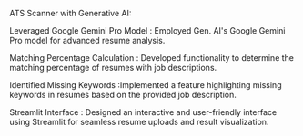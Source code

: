 ATS Scanner with Generative AI:

Leveraged Google Gemini Pro Model : Employed Gen. AI's Google Gemini Pro model for advanced resume analysis.

Matching Percentage Calculation :  Developed functionality to determine the matching percentage of resumes with job descriptions.

Identified Missing Keywords :Implemented a feature highlighting missing keywords in resumes based on the provided job description.

Streamlit Interface : Designed an interactive and user-friendly interface using Streamlit for seamless resume uploads and result visualization.
